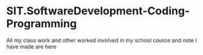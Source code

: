 # SIT.SoftwareDevelopment-Coding-Programming
All my class work and other worked involved in my school cource and note I have made are here 
